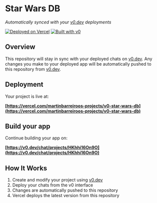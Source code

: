 # Star Wars DB

_Automatically synced with your [v0.dev](https://v0.dev) deployments_

[![Deployed on Vercel](https://img.shields.io/badge/Deployed%20on-Vercel-black?style=for-the-badge&logo=vercel)](https://vercel.com/martinbarreiroos-projects/v0-star-wars-db)
[![Built with v0](https://img.shields.io/badge/Built%20with-v0.dev-black?style=for-the-badge)](https://v0.dev/chat/projects/HKhhi16On9O)

## Overview

This repository will stay in sync with your deployed chats on [v0.dev](https://v0.dev).
Any changes you make to your deployed app will be automatically pushed to this repository from [v0.dev](https://v0.dev).

## Deployment

Your project is live at:

**[https://vercel.com/martinbarreiroos-projects/v0-star-wars-db](https://vercel.com/martinbarreiroos-projects/v0-star-wars-db)**

## Build your app

Continue building your app on:

**[https://v0.dev/chat/projects/HKhhi16On9O](https://v0.dev/chat/projects/HKhhi16On9O)**

## How It Works

1. Create and modify your project using [v0.dev](https://v0.dev)
2. Deploy your chats from the v0 interface
3. Changes are automatically pushed to this repository
4. Vercel deploys the latest version from this repository
